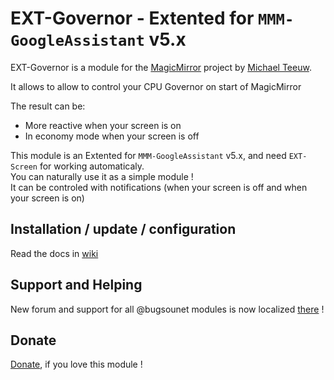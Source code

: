 # EXT-Governor - Extented for `MMM-GoogleAssistant` v5.x

EXT-Governor is a module for the [MagicMirror](https://github.com/MichMich/MagicMirror) project by [Michael Teeuw](https://github.com/MichMich).<br>

It allows to allow to control your CPU Governor on start of MagicMirror

The result can be:
 * More reactive when your screen is on
 * In economy mode when your screen is off 

This module is an Extented for `MMM-GoogleAssistant` v5.x, and need `EXT-Screen` for working automaticaly.<br>
You can naturally use it as a simple module !<br>
It can be controled with notifications (when your screen is off and when your screen is on)

## Installation / update / configuration

Read the docs in [wiki](https://wiki.bugsounet.fr/EXT-Governor)

## Support and Helping
New forum and support for all @bugsounet modules is now localized [there](https://forum.bugsounet.fr) !
 
## Donate
 [Donate](https://www.paypal.com/cgi-bin/webscr?cmd=_s-xclick&hosted_button_id=TTHRH94Y4KL36&source=url), if you love this module !
